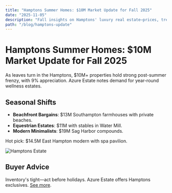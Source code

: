 ```yaml
---
title: "Hamptons Summer Homes: $10M Market Update for Fall 2025"
date: "2025-11-05"
description: "Fall insights on Hamptons' luxury real estate—prices, trends, and Azure Estate picks."
path: "/blog/hamptons-update"
---
```

# Hamptons Summer Homes: $10M Market Update for Fall 2025

As leaves turn in the Hamptons, $10M+ properties hold strong post-summer frenzy, with 9% appreciation. Azure Estate notes demand for year-round wellness estates.

## Seasonal Shifts
- **Beachfront Bargains**: $13M Southampton farmhouses with private beaches.
- **Equestrian Estates**: $11M with stables in Water Mill.
- **Modern Minimalists**: $19M Sag Harbor compounds.

Hot pick: $14.5M East Hampton modern with spa pavilion.

![Hamptons Estate](https://images.unsplash.com/photo-1507003211169-0a1dd7228f2d?ixlib=rb-4.0.3&auto=format&fit=crop&w=800&q=80)

## Buyer Advice
Inventory's tight—act before holidays. Azure Estate offers Hamptons exclusives. [See more](/listings?location=hamptons).